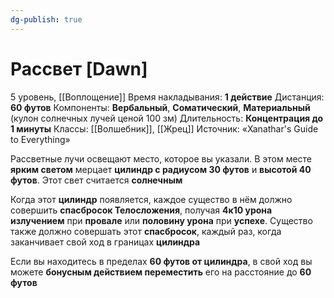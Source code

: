 ```yaml
---
dg-publish: true
---
```

# Рассвет [Dawn]
5 уровень, [[Воплощение]]
Время накладывания: **1 действие**
Дистанция: **60 футов**
Компоненты: **Вербальный**, **Соматический**, **Материальный** (кулон солнечных лучей ценой 100 зм)
Длительность: **Концентрация до 1 минуты**
Классы: [[Волшебник]], [[Жрец]]
Источник: «Xanathar's Guide to Everything»

Рассветные лучи освещают место, которое вы указали. В этом месте **ярким светом** мерцает **цилиндр с радиусом 30 футов** и **высотой 40 футов**. Этот свет считается **солнечным**

Когда этот **цилиндр** появляется, каждое существо в нём должно совершить **спасбросок Телосложения**, получая **4к10 урона излучением** при **провале** или **половину урона** при **успехе**. Существо также должно совершать этот **спасбросок**, каждый раз, когда заканчивает свой ход в границах **цилиндра**

Если вы находитесь в пределах **60 футов от цилиндра**, в свой ход вы можете **бонусным действием переместить** его на расстояние до **60 футов**